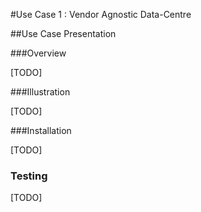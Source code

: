 #Use Case 1 : Vendor Agnostic Data-Centre

##Use Case Presentation

###Overview

[TODO]

###Illustration

[TODO]

###Installation

[TODO]

### Testing

[TODO]
